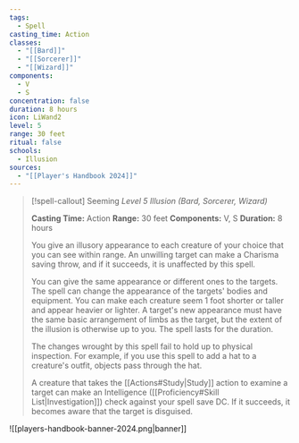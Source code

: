 ```yaml
---
tags:
  - Spell
casting_time: Action
classes:
  - "[[Bard]]"
  - "[[Sorcerer]]"
  - "[[Wizard]]"
components:
  - V
  - S
concentration: false
duration: 8 hours
icon: LiWand2
level: 5
range: 30 feet
ritual: false
schools:
  - Illusion
sources: 
  - "[[Player's Handbook 2024]]"
---
```

>[!spell-callout] Seeming
>_Level 5 Illusion (Bard, Sorcerer, Wizard)_
>
>**Casting Time:** Action
>**Range:** 30 feet
>**Components:** V, S
>**Duration:** 8 hours
>
>You give an illusory appearance to each creature of your choice that you can see within range. An unwilling target can make a Charisma saving throw, and if it succeeds, it is unaffected by this spell.
>
>You can give the same appearance or different ones to the targets. The spell can change the appearance of the targets' bodies and equipment. You can make each creature seem 1 foot shorter or taller and appear heavier or lighter. A target's new appearance must have the same basic arrangement of limbs as the target, but the extent of the illusion is otherwise up to you. The spell lasts for the duration.
>
>The changes wrought by this spell fail to hold up to physical inspection. For example, if you use this spell to add a hat to a creature's outfit, objects pass through the hat.
>
>A creature that takes the [[Actions#Study\|Study]] action to examine a target can make an Intelligence ([[Proficiency#Skill List\|Investigation]]) check against your spell save DC. If it succeeds, it becomes aware that the target is disguised.


![[players-handbook-banner-2024.png|banner]]